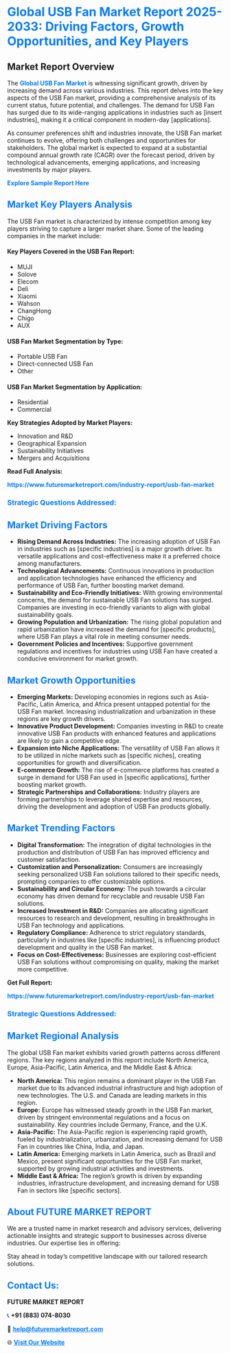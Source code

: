 <h1 style="color: #007BFF;">Global USB Fan Market Report 2025-2033: Driving Factors, Growth Opportunities, and Key Players</h1>

<section id="overview">
<h2>Market Report Overview</h2>
<p>The <a href="https://www.futuremarketreport.com/industry-report/usb-fan-market" style="color: #007BFF; text-decoration: none;"><strong>Global USB Fan Market</strong></a> is witnessing significant growth, driven by increasing demand across various industries. This report delves into the key aspects of the USB Fan market, providing a comprehensive analysis of its current status, future potential, and challenges. The demand for USB Fan has surged due to its wide-ranging applications in industries such as [insert industries], making it a critical component in modern-day [applications].</p>
<p>As consumer preferences shift and industries innovate, the USB Fan market continues to evolve, offering both challenges and opportunities for stakeholders. The global market is expected to expand at a substantial compound annual growth rate (CAGR) over the forecast period, driven by technological advancements, emerging applications, and increasing investments by major players.</p>
</section>

<section id="overview">
<p><a href="https://www.futuremarketreport.com/request-sample/reportId=84966" style="color: #007BFF; text-decoration: none;"><strong>Explore Sample Report Here</strong></a></p>
</section>

<section id="key-players">
<h2 style="color: #007BFF;">Market Key Players Analysis</h2>
<p>The USB Fan market is characterized by intense competition among key players striving to capture a larger market share. Some of the leading companies in the market include:</p>
<h4>Key Players Covered in the USB Fan Report:</h4>
<ul><li>MUJI</li><li>Solove</li><li>Elecom</li><li>Deli</li><li>Xiaomi</li><li>Wahson</li><li>ChangHong</li><li>Chigo</li><li>AUX</li></ul>
<h4>USB Fan Market Segmentation by Type:</h4>
<ul><li>Portable USB Fan</li><li>Direct-connected USB Fan</li><li>Other</li></ul>

<h4>USB Fan Market Segmentation by Application:</h4>
<ul><li>Residential</li><li>Commercial</li></ul>
<p><strong>Key Strategies Adopted by Market Players:</strong></p>
<ul>
<li>Innovation and R&D</li>
<li>Geographical Expansion</li>
<li>Sustainability Initiatives</li>
<li>Mergers and Acquisitions</li>
</ul>
</section>

<section>
<p><strong>Read Full Analysis: </strong></p><a href="https://www.futuremarketreport.com/industry-report/usb-fan-market" style="color: #007BFF; text-decoration: none;"><strong>https://www.futuremarketreport.com/industry-report/usb-fan-market</strong></a>
<h3 style="color: #007BFF;">Strategic Questions Addressed:</h3>
</section>

<section id="driving-factors">
<h2 style="color: #007BFF;">Market Driving Factors</h2>
<ul>
<li><strong>Rising Demand Across Industries:</strong> The increasing adoption of USB Fan in industries such as [specific industries] is a major growth driver. Its versatile applications and cost-effectiveness make it a preferred choice among manufacturers.</li>
<li><strong>Technological Advancements:</strong> Continuous innovations in production and application technologies have enhanced the efficiency and performance of USB Fan, further boosting market demand.</li>
<li><strong>Sustainability and Eco-Friendly Initiatives:</strong> With growing environmental concerns, the demand for sustainable USB Fan solutions has surged. Companies are investing in eco-friendly variants to align with global sustainability goals.</li>
<li><strong>Growing Population and Urbanization:</strong> The rising global population and rapid urbanization have increased the demand for [specific products], where USB Fan plays a vital role in meeting consumer needs.</li>
<li><strong>Government Policies and Incentives:</strong> Supportive government regulations and incentives for industries using USB Fan have created a conducive environment for market growth.</li>
</ul>
</section>

<section id="growth-opportunities">
<h2 style="color: #007BFF;">Market Growth Opportunities</h2>
<ul>
<li><strong>Emerging Markets:</strong> Developing economies in regions such as Asia-Pacific, Latin America, and Africa present untapped potential for the USB Fan market. Increasing industrialization and urbanization in these regions are key growth drivers.</li>
<li><strong>Innovative Product Development:</strong> Companies investing in R&D to create innovative USB Fan products with enhanced features and applications are likely to gain a competitive edge.</li>
<li><strong>Expansion into Niche Applications:</strong> The versatility of USB Fan allows it to be utilized in niche markets such as [specific niches], creating opportunities for growth and diversification.</li>
<li><strong>E-commerce Growth:</strong> The rise of e-commerce platforms has created a surge in demand for USB Fan used in [specific applications], further boosting market growth.</li>
<li><strong>Strategic Partnerships and Collaborations:</strong> Industry players are forming partnerships to leverage shared expertise and resources, driving the development and adoption of USB Fan products globally.</li>
</ul>
</section>

<section id="trending-factors">
<h2 style="color: #007BFF;">Market Trending Factors</h2>
<ul>
<li><strong>Digital Transformation:</strong> The integration of digital technologies in the production and distribution of USB Fan has improved efficiency and customer satisfaction.</li>
<li><strong>Customization and Personalization:</strong> Consumers are increasingly seeking personalized USB Fan solutions tailored to their specific needs, prompting companies to offer customizable options.</li>
<li><strong>Sustainability and Circular Economy:</strong> The push towards a circular economy has driven demand for recyclable and reusable USB Fan solutions.</li>
<li><strong>Increased Investment in R&D:</strong> Companies are allocating significant resources to research and development, resulting in breakthroughs in USB Fan technology and applications.</li>
<li><strong>Regulatory Compliance:</strong> Adherence to strict regulatory standards, particularly in industries like [specific industries], is influencing product development and quality in the USB Fan market.</li>
<li><strong>Focus on Cost-Effectiveness:</strong> Businesses are exploring cost-efficient USB Fan solutions without compromising on quality, making the market more competitive.</li>
</ul>
</section>

<section>
<p><strong>Get Full Report: </strong></p><a href="https://www.futuremarketreport.com/industry-report/usb-fan-market" style="color: #007BFF; text-decoration: none;"><strong>https://www.futuremarketreport.com/industry-report/usb-fan-market</strong></a>
<h3 style="color: #007BFF;">Strategic Questions Addressed:</h3>
</section>


<section id="regional-analysis">
<h2 style="color: #007BFF;">Market Regional Analysis</h2>
<p>The global USB Fan market exhibits varied growth patterns across different regions. The key regions analyzed in this report include North America, Europe, Asia-Pacific, Latin America, and the Middle East & Africa:</p>
<ul>
<li><strong>North America:</strong> This region remains a dominant player in the USB Fan market due to its advanced industrial infrastructure and high adoption of new technologies. The U.S. and Canada are leading markets in this region.</li>
<li><strong>Europe:</strong> Europe has witnessed steady growth in the USB Fan market, driven by stringent environmental regulations and a focus on sustainability. Key countries include Germany, France, and the U.K.</li>
<li><strong>Asia-Pacific:</strong> The Asia-Pacific region is experiencing rapid growth, fueled by industrialization, urbanization, and increasing demand for USB Fan in countries like China, India, and Japan.</li>
<li><strong>Latin America:</strong> Emerging markets in Latin America, such as Brazil and Mexico, present significant opportunities for the USB Fan market, supported by growing industrial activities and investments.</li>
<li><strong>Middle East & Africa:</strong> The region’s growth is driven by expanding industries, infrastructure development, and increasing demand for USB Fan in sectors like [specific sectors].</li>
</ul>
</section>

<footer>
<h2 style="color: #007BFF;">About FUTURE MARKET REPORT</h2>
<p>We are a trusted name in market research and advisory services, delivering actionable insights and strategic support to businesses across diverse industries. Our expertise lies in offering:</p>

<p>Stay ahead in today’s competitive landscape with our tailored research solutions.</p>

<h2 style="color: #007BFF;">Contact Us:</h2>
<p><strong>FUTURE MARKET REPORT</strong></p>
<p>📞 <strong>+91 (883) 074-8030</strong></p>
<p>📧 <strong><a href="mailto:help@futuremarketreport.com" style="color: #007BFF;">help@futuremarketreport.com</a></strong></p>
<p>🌐 <strong><a href="https://www.futuremarketreport.com/" style="color: #007BFF;">Visit Our Website</a></strong></p>
</footer>